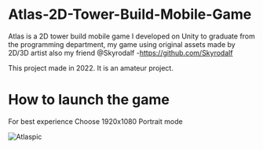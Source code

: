 # Atlas-2D-Tower-Build-Mobile-Game
Atlas is a 2D tower build mobile game I developed on Unity to graduate from the programming department, my game using original assets made by 2D/3D artist also my friend @Skyrodalf -https://github.com/Skyrodalf

This project made in 2022. It is an amateur project.
# How to launch the game
For best experience
Choose 1920x1080 Portrait mode

![Atlaspic](https://user-images.githubusercontent.com/95942385/218268329-e4fd934c-20a5-412b-b142-763d87a18c32.png)
